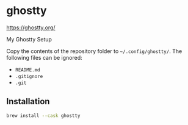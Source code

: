 # ghostty

https://ghostty.org/

My Ghostty Setup

Copy the contents of the repository folder to `~/.config/ghostty/`. The following files can be ignored:

- `README.md`
- `.gitignore`
- `.git`

## Installation

```bash
brew install --cask ghostty
```
